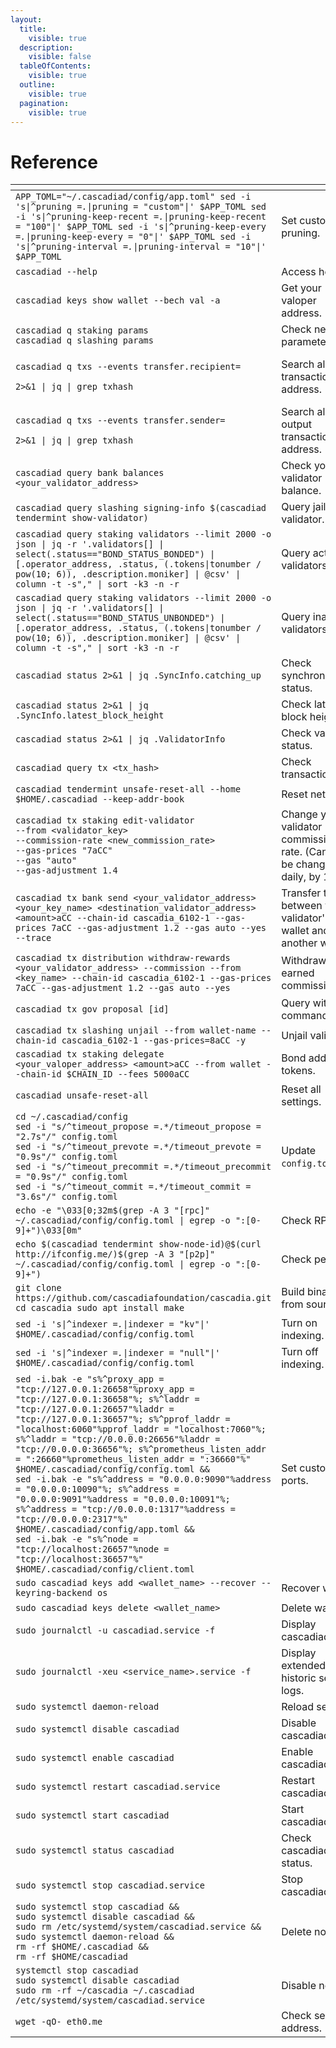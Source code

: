 ```yaml
---
layout:
  title:
    visible: true
  description:
    visible: false
  tableOfContents:
    visible: true
  outline:
    visible: true
  pagination:
    visible: true
---
```


# Reference

<table data-header-hidden><thead><tr><th width="451"></th><th></th></tr></thead><tbody><tr><td><code>APP_TOML="~/.cascadiad/config/app.toml" sed -i 's|^pruning </code><em><code>=.</code></em><code>|pruning = "custom"|' $APP_TOML sed -i 's|^pruning-keep-recent </code><em><code>=.</code></em><code>|pruning-keep-recent = "100"|' $APP_TOML sed -i 's|^pruning-keep-every </code><em><code>=.</code></em><code>|pruning-keep-every = "0"|' $APP_TOML sed -i 's|^pruning-interval </code><em><code>=.</code></em><code>|pruning-interval = "10"|' $APP_TOML</code></td><td>Set custom pruning.</td></tr><tr><td><code>cascadiad --help</code></td><td>Access help.</td></tr><tr><td><code>cascadiad keys show wallet --bech val -a</code></td><td>Get your valoper address.</td></tr><tr><td><code>cascadiad q staking params</code><br><code>cascadiad q slashing params</code></td><td>Check network parameters.</td></tr><tr><td><p><code>cascadiad q txs --events transfer.recipient=</code></p><p><code>2>&#x26;1 | jq | grep txhash</code></p></td><td>Search all input transactions by address.</td></tr><tr><td><p><code>cascadiad q txs --events transfer.sender=</code></p><p><code>2>&#x26;1 | jq | grep txhash</code></p></td><td>Search all output transactions by address.</td></tr><tr><td><code>cascadiad query bank balances &#x3C;your_validator_address></code></td><td>Check your validator balance.</td></tr><tr><td><code>cascadiad query slashing signing-info $(cascadiad tendermint show-validator)</code></td><td>Query jailed validator.</td></tr><tr><td><code>cascadiad query staking validators --limit 2000 -o json | jq -r '.validators[] | select(.status=="BOND_STATUS_BONDED") | [.operator_address, .status, (.tokens|tonumber / pow(10; 6)), .description.moniker] | @csv' | column -t -s"," | sort -k3 -n -r</code></td><td>Query active validators.</td></tr><tr><td><code>cascadiad query staking validators --limit 2000 -o json | jq -r '.validators[] | select(.status=="BOND_STATUS_UNBONDED") | [.operator_address, .status, (.tokens|tonumber / pow(10; 6)), .description.moniker] | @csv' | column -t -s"," | sort -k3 -n -r</code></td><td>Query inactive validators.</td></tr><tr><td><code>cascadiad status 2>&#x26;1 | jq .SyncInfo.catching_up</code></td><td>Check synchronization status.</td></tr><tr><td><code>cascadiad status 2>&#x26;1 | jq .SyncInfo.latest_block_height</code></td><td>Check latest block height.</td></tr><tr><td><code>cascadiad status 2>&#x26;1 | jq .ValidatorInfo</code></td><td>Check validator status.</td></tr><tr><td><code>cascadiad query tx &#x3C;tx_hash></code></td><td>Check transaction.</td></tr><tr><td><code>cascadiad tendermint unsafe-reset-all --home $HOME/.cascadiad --keep-addr-book</code></td><td>Reset network.</td></tr><tr><td><code>cascadiad tx staking edit-validator</code><br><code>--from &#x3C;validator_key></code><br><code>--commission-rate &#x3C;new_commission_rate></code><br><code>--gas-prices "7aCC"</code><br><code>--gas "auto"</code><br><code>--gas-adjustment 1.4</code></td><td>Change your validator commission rate. (Can only be changed daily, by 1%.)</td></tr><tr><td><code>cascadiad tx bank send &#x3C;your_validator_address> &#x3C;your_key_name> &#x3C;destination_validator_address> &#x3C;amount>aCC --chain-id cascadia_6102-1 --gas-prices 7aCC --gas-adjustment 1.2 --gas auto --yes --trace</code></td><td>Transfer tokens between your validator's wallet and another wallet.</td></tr><tr><td><code>cascadiad tx distribution withdraw-rewards &#x3C;your_validator_address> --commission --from &#x3C;key_name> --chain-id cascadia_6102-1 --gas-prices 7aCC --gas-adjustment 1.2 --gas auto --yes</code></td><td>Withdraw earned commission.</td></tr><tr><td><code>cascadiad tx gov proposal [id]</code></td><td>Query with commands.</td></tr><tr><td><code>cascadiad tx slashing unjail --from wallet-name --chain-id cascadia_6102-1 --gas-prices=8aCC -y</code></td><td>Unjail validator.</td></tr><tr><td><code>cascadiad tx staking delegate &#x3C;your_valoper_address> &#x3C;amount>aCC --from wallet --chain-id $CHAIN_ID --fees 5000aCC</code></td><td>Bond additional tokens.</td></tr><tr><td><code>cascadiad unsafe-reset-all</code></td><td>Reset all settings.</td></tr><tr><td><code>cd ~/.cascadiad/config</code><br><code>sed -i "s/^timeout_propose =.*/timeout_propose = "2.7s"/" config.toml</code><br><code>sed -i "s/^timeout_prevote =.*/timeout_prevote = "0.9s"/" config.toml</code><br><code>sed -i "s/^timeout_precommit =.*/timeout_precommit = "0.9s"/" config.toml</code><br><code>sed -i "s/^timeout_commit =.*/timeout_commit = "3.6s"/" config.toml</code></td><td>Update <code>config.toml</code>.</td></tr><tr><td><code>echo -e "\033[0;32m$(grep -A 3 "[rpc]" ~/.cascadiad/config/config.toml | egrep -o ":[0-9]+")\033[0m"</code></td><td>Check RPC.</td></tr><tr><td><code>echo $(cascadiad tendermint show-node-id)@$(curl http://ifconfig.me/)$(grep -A 3 "[p2p]" ~/.cascadiad/config/config.toml | egrep -o ":[0-9]+")</code></td><td>Check peers.</td></tr><tr><td><code>git clone https://github.com/cascadiafoundation/cascadia.git cd cascadia sudo apt install make</code></td><td>Build binary from source.</td></tr><tr><td><code>sed -i 's|^indexer </code><em><code>=.</code></em><code>|indexer = "kv"|' $HOME/.cascadiad/config/config.toml</code></td><td>Turn on indexing.</td></tr><tr><td><code>sed -i 's|^indexer </code><em><code>=.</code></em><code>|indexer = "null"|' $HOME/.cascadiad/config/config.toml</code></td><td>Turn off indexing.</td></tr><tr><td><code>sed -i.bak -e "s%^proxy_app = "tcp://127.0.0.1:26658"%proxy_app = "tcp://127.0.0.1:36658"%; s%^laddr = "tcp://127.0.0.1:26657"%laddr = "tcp://127.0.0.1:36657"%; s%^pprof_laddr = "localhost:6060"%pprof_laddr = "localhost:7060"%; s%^laddr = "tcp://0.0.0.0:26656"%laddr = "tcp://0.0.0.0:36656"%; s%^prometheus_listen_addr = ":26660"%prometheus_listen_addr = ":36660"%" $HOME/.cascadiad/config/config.toml &#x26;&#x26;</code><br><code>sed -i.bak -e "s%^address = "0.0.0.0:9090"%address = "0.0.0.0:10090"%; s%^address = "0.0.0.0:9091"%address = "0.0.0.0:10091"%; s%^address = "tcp://0.0.0.0:1317"%address = "tcp://0.0.0.0:2317"%" $HOME/.cascadiad/config/app.toml &#x26;&#x26;</code><br><code>sed -i.bak -e "s%^node = "tcp://localhost:26657"%node = "tcp://localhost:36657"%" $HOME/.cascadiad/config/client.toml</code></td><td>Set custom ports.</td></tr><tr><td><code>sudo cascadiad keys add &#x3C;wallet_name> --recover --keyring-backend os</code></td><td>Recover wallet.</td></tr><tr><td><code>sudo cascadiad keys delete &#x3C;wallet_name></code></td><td>Delete wallet.</td></tr><tr><td><code>sudo journalctl -u cascadiad.service -f</code></td><td>Display cascadiad logs.</td></tr><tr><td><code>sudo journalctl -xeu &#x3C;service_name>.service -f</code></td><td>Display extended, historic service logs.</td></tr><tr><td><code>sudo systemctl daemon-reload</code></td><td>Reload service.</td></tr><tr><td><code>sudo systemctl disable cascadiad</code></td><td>Disable cascadiad.</td></tr><tr><td><code>sudo systemctl enable cascadiad</code></td><td>Enable cascadiad.</td></tr><tr><td><code>sudo systemctl restart cascadiad.service</code></td><td>Restart cascadiad.</td></tr><tr><td><code>sudo systemctl start cascadiad</code></td><td>Start cascadiad.</td></tr><tr><td><code>sudo systemctl status cascadiad</code></td><td>Check cascadiad status.</td></tr><tr><td><code>sudo systemctl stop cascadiad.service</code></td><td>Stop cascadiad.</td></tr><tr><td><code>sudo systemctl stop cascadiad &#x26;&#x26;</code><br><code>sudo systemctl disable cascadiad &#x26;&#x26;</code><br><code>sudo rm /etc/systemd/system/cascadiad.service &#x26;&#x26;</code><br><code>sudo systemctl daemon-reload &#x26;&#x26;</code><br><code>rm -rf $HOME/.cascadiad &#x26;&#x26;</code><br><code>rm -rf $HOME/cascadiad</code></td><td>Delete node.</td></tr><tr><td><code>systemctl stop cascadiad</code><br><code>sudo systemctl disable cascadiad</code><br><code>sudo rm -rf ~/cascadia ~/.cascadiad /etc/systemd/system/cascadiad.service</code></td><td>Disable node.</td></tr><tr><td><code>wget -qO- eth0.me</code></td><td>Check server IP address.</td></tr></tbody></table>
